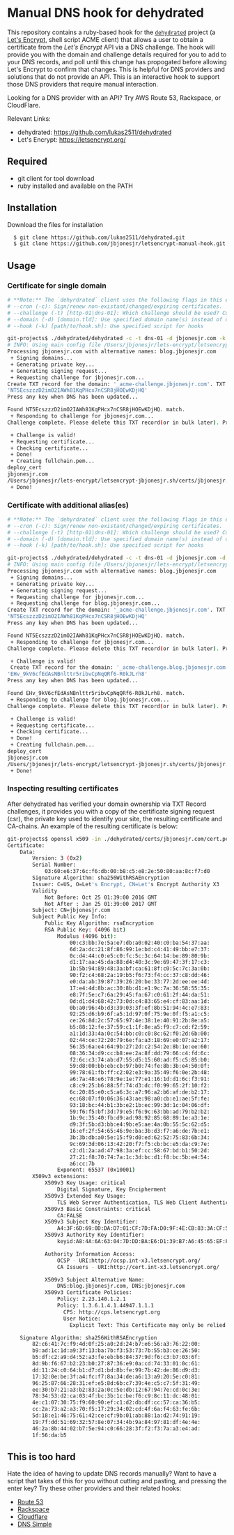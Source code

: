 # Manual DNS hook for dehydrated

This repository contains a ruby-based hook for the [`dehydrated`](https://github.com/lukas2511/dehydrated) project (a [Let's Encrypt](https://letsencrypt.org/), shell script ACME client) that allows a user to obtain a certificate from the _Let's Encrypt_ API via a DNS challenge. The hook will provide you with the domain and challenge details required for you to add to your DNS records, and poll until this change has propogated before allowing Let's Encrypt to confirm that changes. This is helpful for DNS providers and solutions that do not provide an API. This is an interactive hook to support those DNS providers that require manual interaction.

Looking for a DNS provider with an API? Try AWS Route 53, Rackspace, or CloudFlare.

Relevant Links:
* dehydrated: https://github.com/lukas2511/dehydrated
* Let's Encrypt: https://letsencrypt.org/

## Required
* git client for tool download
* ruby installed and available on the PATH

## Installation
Download the files for installation

``` bash
  $ git clone https://github.com/lukas2511/dehydrated.git
  $ git clone https://github.com/jbjonesjr/letsencrypt-manual-hook.git dehydrated/hooks/manual
```

## Usage
### Certificate for single domain 
``` bash
# **Note:** The `dehyrdrated` client uses the following flags in this example
# --cron (-c): Sign/renew non-existant/changed/expiring certificates. 
# --challenge (-t) [http-01|dns-01]: Which challenge should be used? Currently http-01 and dns-01 are supported 
# --domain (-d) [domain.tld]: Use specified domain name(s) instead of domains.txt entry (one certificate!) 
# --hook (-k) [path/to/hook.sh]: Use specified script for hooks

git-projects$ ./dehydrated/dehydrated -c -t dns-01 -d jbjonesjr.com -k ./dehydrated/hooks/manual/manual_hook.rb
# INFO: Using main config file /Users/jbjonesjr/lets-encrypt/letsencrypt-jbjonesjr.sh/config.sh
Processing jbjonesjr.com with alternative names: blog.jbjonesjr.com
 + Signing domains...
 + Generating private key...
 + Generating signing request...
 + Requesting challenge for jbjonesjr.com...
Create TXT record for the domain: '_acme-challenge.jbjonesjr.com'. TXT record:
'NT5EcszzzD2imO2IAWh81KqPHcx7nCSR8jHOEwKDjHQ'
Press any key when DNS has been updated...

Found NT5EcszzzD2imO2IAWh81KqPHcx7nCSR8jHOEwKDjHQ. match.
 + Responding to challenge for jbjonesjr.com...
Challenge complete. Please delete this TXT record(or in bulk later). Press any key when DNS has been updated...

 + Challenge is valid!
 + Requesting certificate...
 + Checking certificate...
 + Done!
 + Creating fullchain.pem...
deploy_cert
jbjonesjr.com
/Users/jbjonesjr/lets-encrypt/letsencrypt-jbjonesjr.sh/certs/jbjonesjr.com/cert.pem
 + Done!
```

### Certificate with additional alias(es)
``` bash
# **Note:** The `dehyrdrated` client uses the following flags in this example
# --cron (-c): Sign/renew non-existant/changed/expiring certificates. 
# --challenge (-t) [http-01|dns-01]: Which challenge should be used? Currently http-01 and dns-01 are supported 
# --domain (-d) [domain.tld]: Use specified domain name(s) instead of domains.txt entry (one certificate!) 
# --hook (-k) [path/to/hook.sh]: Use specified script for hooks

git-projects$ ./dehydrated/dehydrated -c -t dns-01 -d jbjonesjr.com -d blog.jbjonesjr.com -k ./dehydrated/hooks/manual/manual_hook.rb
# INFO: Using main config file /Users/jbjonesjr/lets-encrypt/letsencrypt-jbjonesjr.sh/config.sh
Processing jbjonesjr.com with alternative names: blog.jbjonesjr.com
 + Signing domains...
 + Generating private key...
 + Generating signing request...
 + Requesting challenge for jbjonesjr.com...
 + Requesting challenge for blog.jbjonesjr.com...
Create TXT record for the domain: '_acme-challenge.jbjonesjr.com'. TXT record:
'NT5EcszzzD2imO2IAWh81KqPHcx7nCSR8jHOEwKDjHQ'
Press any key when DNS has been updated...

Found NT5EcszzzD2imO2IAWh81KqPHcx7nCSR8jHOEwKDjHQ. match.
 + Responding to challenge for jbjonesjr.com...
Challenge complete. Please delete this TXT record(or in bulk later). Press any key when DNS has been updated...

 + Challenge is valid!
 Create TXT record for the domain: '_acme-challenge.blog.jbjonesjr.com'. TXT record:
'EHv_9kV6cfEdAsNBnlttr5ribvCpNqQRf6-R0kJLrh8'
Press any key when DNS has been updated...

Found EHv_9kV6cfEdAsNBnlttr5ribvCpNqQRf6-R0kJLrh8. match.
 + Responding to challenge for blog.jbjonesjr.com...
Challenge complete. Please delete this TXT record(or in bulk later). Press any key when DNS has been updated...

 + Challenge is valid!
 + Requesting certificate...
 + Checking certificate...
 + Done!
 + Creating fullchain.pem...
deploy_cert
jbjonesjr.com
/Users/jbjonesjr/lets-encrypt/letsencrypt-jbjonesjr.sh/certs/jbjonesjr.com/cert.pem
 + Done!
```

### Inspecting resulting certificates
After dehydrated has verified your domain ownership via TXT Record challenges, it provides you with a copy of the certificate signing request (csr), the private key used to identify your site, the resulting certificate and CA-chains. An example of the resulting certificate is below:
``` bash
git-projects$ openssl x509 -in ./dehydrated/certs/jbjonesjr.com/cert.pem -noout -text
Certificate:
    Data:
        Version: 3 (0x2)
        Serial Number:
            03:60:e6:37:6c:f6:db:00:b8:c5:e8:2e:50:80:aa:8c:f7:d0
        Signature Algorithm: sha256WithRSAEncryption
        Issuer: C=US, O=Let's Encrypt, CN=Let's Encrypt Authority X3
        Validity
            Not Before: Oct 25 01:39:00 2016 GMT
            Not After : Jan 25 01:39:00 2017 GMT
        Subject: CN=jbjonesjr.com
        Subject Public Key Info:
            Public Key Algorithm: rsaEncryption
            RSA Public Key: (4096 bit)
                Modulus (4096 bit):
                    00:c3:bb:7e:5a:e7:db:a0:02:40:c0:ba:54:37:aa:
                    6d:2a:dc:21:8f:86:99:1e:bd:c4:41:49:bb:e7:37:
                    0c:d4:44:c0:e5:c0:fc:5c:3c:64:14:be:89:80:9b:
                    d1:17:aa:45:da:88:d4:40:3c:9e:69:47:3f:17:c3:
                    1b:5b:94:89:48:3a:bf:ca:61:8f:c0:5c:7c:3a:0b:
                    90:f2:c4:68:2a:19:b5:f6:73:f4:cc:37:c8:dd:46:
                    e0:da:ab:39:87:39:26:20:be:33:77:2d:ee:ee:4d:
                    17:e4:4d:8b:ac:30:8b:d1:e1:9c:7a:36:58:55:35:
                    e8:7f:5e:c7:6a:29:45:fa:67:c0:61:2f:44:da:51:
                    0d:d1:d4:68:42:73:0d:c4:83:65:e4:cf:83:aa:1d:
                    0b:a0:96:4b:d3:39:03:3f:ef:8b:51:94:4c:e7:83:
                    92:25:d6:b9:6f:a5:1d:97:0f:75:9e:0f:f5:a1:c5:
                    ce:26:8d:2c:57:65:97:4e:38:1e:40:91:2b:8e:a5:
                    b5:88:12:fe:37:59:c1:1f:8e:a5:f9:c7:cd:f2:59:
                    a1:1d:33:4a:0c:54:bb:c0:c0:8c:62:f0:2d:6b:00:
                    02:44:ce:72:20:79:6e:fa:a3:18:69:e0:07:a2:17:
                    56:35:6a:e4:64:9b:27:2d:c2:54:2e:8b:1e:ee:60:
                    08:36:34:d9:cc:b8:ee:2a:8f:dd:79:66:c4:fd:6c:
                    f2:6c:c3:74:ab:d7:55:d5:15:60:ad:f5:c5:85:b0:
                    59:d8:00:bb:eb:cb:97:b0:74:fe:8b:3b:e4:50:0f:
                    99:78:61:fb:ff:c2:02:e3:9a:35:49:f6:0e:2b:48:
                    a6:7a:48:e6:78:9e:1e:77:e1:16:1d:d1:6c:f3:91:
                    c8:c9:25:b6:88:5f:74:d3:dc:f0:99:65:2f:10:f2:
                    6c:20:85:e0:c5:a6:3c:a7:96:a2:b6:af:de:b2:17:
                    ec:68:07:f0:06:36:43:ae:98:a0:cb:e1:ae:5f:fe:
                    93:18:bc:44:b1:3b:e2:1b:ec:99:3d:1c:04:06:df:
                    59:f6:f5:bf:3d:79:e5:f6:9c:63:bb:ad:79:b2:b2:
                    1b:9c:35:40:fb:d9:ad:98:92:85:68:89:1e:a3:1e:
                    d9:3f:5b:d3:bb:e4:9b:e5:ae:4a:0b:55:5c:62:d5:
                    16:ef:2f:54:65:46:9e:ba:3b:d3:f7:a6:de:7b:e1:
                    3b:3b:db:a0:5e:15:f9:d0:ed:62:52:75:83:6b:34:
                    9c:69:3d:06:13:42:20:f7:f5:cb:bc:e5:da:c9:7e:
                    c2:d1:2a:ad:47:98:3a:ef:cc:58:67:bd:b1:50:2d:
                    27:21:f8:70:74:7a:1c:3d:bc:d1:f8:bc:5b:e4:54:
                    a6:cc:7b
                Exponent: 65537 (0x10001)
        X509v3 extensions:
            X509v3 Key Usage: critical
                Digital Signature, Key Encipherment
            X509v3 Extended Key Usage:
                TLS Web Server Authentication, TLS Web Client Authentication
            X509v3 Basic Constraints: critical
                CA:FALSE
            X509v3 Subject Key Identifier:
                A4:3F:6D:69:0D:DA:D7:01:CF:7D:FA:D0:9F:4E:CB:83:3A:CF:59:3A
            X509v3 Authority Key Identifier:
                keyid:A8:4A:6A:63:04:7D:DD:BA:E6:D1:39:B7:A6:45:65:EF:F3:A8:EC:A1

            Authority Information Access:
                OCSP - URI:http://ocsp.int-x3.letsencrypt.org/
                CA Issuers - URI:http://cert.int-x3.letsencrypt.org/

            X509v3 Subject Alternative Name:
                DNS:blog.jbjonesjr.com, DNS:jbjonesjr.com
            X509v3 Certificate Policies:
                Policy: 2.23.140.1.2.1
                Policy: 1.3.6.1.4.1.44947.1.1.1
                  CPS: http://cps.letsencrypt.org
                  User Notice:
                    Explicit Text: This Certificate may only be relied upon by Relying Parties and only in accordance with the Certificate Policy found at https://letsencrypt.org/repository/

    Signature Algorithm: sha256WithRSAEncryption
        82:c6:41:7c:f9:4d:0f:25:a0:2d:24:b7:e6:56:a3:76:22:00:
        b9:ad:1c:1d:a9:3f:13:ba:7b:f3:53:73:7b:55:b3:ce:26:50:
        b5:df:c2:a9:d4:52:a3:fe:eb:b6:84:37:9d:f6:c3:b7:03:6f:
        8d:9b:f6:67:b2:23:b0:27:87:36:e9:0a:cd:74:33:01:0c:61:
        dd:11:24:c0:64:b1:d7:d1:bd:8b:fe:99:7b:42:de:86:d9:d3:
        17:32:0e:be:3f:a4:fc:f7:8a:34:de:a6:13:a9:20:5e:c0:81:
        96:25:87:66:28:31:ef:e5:8d:6b:c7:39:4e:c5:c7:5f:31:49:
        ee:30:b7:21:a3:b2:83:2a:0c:5e:db:12:67:94:7e:cd:0c:3e:
        78:34:53:d2:ca:03:4f:bc:3b:1c:be:f6:c9:8c:11:dc:48:01:
        4e:c1:07:30:75:f9:60:90:ef:c1:d2:db:df:cc:57:ca:36:b5:
        cc:2a:73:a2:a3:70:f5:17:29:34:02:cd:4f:6a:f4:63:fe:6b:
        5d:18:e1:46:75:61:42:ce:cf:9b:01:ab:88:1a:d2:74:91:19:
        19:7f:dd:51:69:32:57:8e:07:34:4b:9a:84:97:81:df:4e:4e:
        46:2a:8b:44:02:b7:5e:94:c0:66:28:3f:f2:f3:7a:a3:e4:ad:
        1f:56:da:b5
```

## This is too hard
Hate the idea of having to update DNS records manually? Want to have a script that takes of this for you without cutting and pasting, and pressing the enter key? Try these other providers and their related hooks:
* [Route 53](https://gist.github.com/asimihsan/d8d8f0f10bdc85fc6f8a)
* [Rackspace](https://github.com/major/letsencrypt-rackspace-hook/)
* [Cloudflare](https://github.com/kappataumu/letsencrypt-cloudflare-hook)
* [DNS Simple](https://github.com/danp/letsencrypt-dnsimple)
